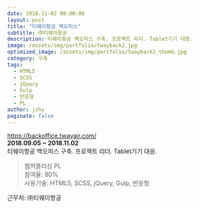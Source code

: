 ```yaml
---
date: 2018-11-02 00:00:00
layout: post
title: "티웨이항공 백오피스"
subtitle: ㈜티웨이항공
description: 티웨이항공 백오피스 구축. 프로젝트 리더. Tablet기기 대응.
image: /assets/img/portfolio/twayback2.jpg
optimized_image: /assets/img/portfolio/twayback2_thumb.jpg
category: 구축
tags:
  - HTML5
  - SCSS
  - jQuery
  - Gulp
  - 반응형
  - PL
author: jihy
paginate: false
---
```


<a href="https://backoffice.twayair.com/">https://backoffice.twayair.com/</a><br>
**2018.09.05 ~ 2018.11.02** <br>
티웨이항공 백오피스 구축. 프로젝트 리더. Tablet기기 대응.

> 웹퍼블리싱 PL <br>
참여율: 80% <br>
사용기술: HTML5, SCSS, jQuery, Gulp, 반응형

근무처: ㈜티웨이항공